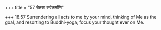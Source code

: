 +++
title = "57 चेतसा सर्वकर्माणि"

+++
18.57 Surrendering all acts to me by your mind, thinking of Me as the
goal, and resorting to Buddhi-yoga, focus your thought ever on Me.

